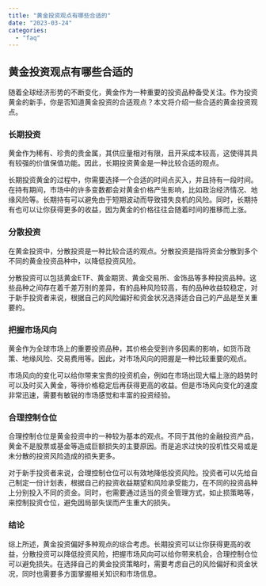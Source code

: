 ```yaml
---
title: "黄金投资观点有哪些合适的"
date: "2023-03-24"
categories: 
  - "faq"
---
```


## 黄金投资观点有哪些合适的

随着全球经济形势的不断变化，黄金作为一种重要的投资品种备受关注。作为投资黄金的新手，你是否知道黄金投资的合适观点？本文将介绍一些合适的黄金投资观点。

### 长期投资

黄金作为稀有、珍贵的贵金属，其供应量相对有限，且开采成本较高，这使得其具有较强的价值保值功能。因此，长期投资黄金是一种比较合适的观点。

长期投资黄金的过程中，你需要选择一个合适的时间点买入，并且持有一段时间。在持有期间，市场中的许多变数都会对黄金价格产生影响，比如政治经济情况、地缘风险等。长期持有可以避免由于短期波动而导致错失良机的风险。同时，长期持有也可以让你获得更多的收益，因为黄金的价格往往会随着时间的推移而上涨。

### 分散投资

在黄金投资中，分散投资是一种比较合适的观点。分散投资是指将资金分散到多个不同的黄金投资品种中，以降低投资风险。

分散投资可以包括黄金ETF、黄金期货、黄金交易所、金饰品等多种投资品种。这些品种之间存在着千差万别的差异，有的品种风险较高，有的品种收益较稳定，对于新手投资者来说，根据自己的风险偏好和资金状况选择适合自己的产品是至关重要的。

### 把握市场风向

黄金作为全球市场上的重要投资品种，其价格会受到许多因素的影响，如货币政策、地缘风险、交易费用等。因此，对市场风向的把握是一种比较重要的观点。

市场风向的变化可以给你带来宝贵的投资机会，例如在市场出现大幅上涨的趋势时可以及时买入黄金，等待价格稳定后再获得更高的收益。但是市场风向变化的速度非常迅速，需要有敏锐的市场感觉和丰富的投资经验。

### 合理控制仓位

合理控制仓位是黄金投资中的一种较为基本的观点。不同于其他的金融投资产品，黄金不是股票或基金等造成巨额损失的主要原因。而是追求过快的投机性交易或是未分散的投资风险造成的损失更多。

对于新手投资者来说，合理控制仓位可以有效地降低投资风险。投资者可以先给自己制定一份计划表，根据自己的投资收益期望和风险承受能力，在不同的投资品种上分别投入不同的资金。同时，也需要通过适当的资金管理方式，如止损策略等，来控制投资仓位，避免因局部失误而产生重大的损失。

### 结论

综上所述，黄金投资偏好多种观点的综合考虑。长期投资可以让你获得更高的收益，分散投资可以降低投资风险，把握市场风向可以给你带来机会，合理控制仓位可以避免损失。在选择自己的黄金投资策略时，需要考虑自己的风险偏好和资金状况，同时也需要多方面掌握相关知识和市场信息。

